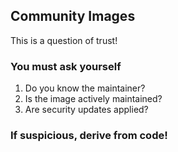 ## Community Images

This is a question of trust!

### You must ask yourself

1. Do you know the maintainer?
1. Is the image actively maintained?
1. Are security updates applied?

### If suspicious, derive from code!